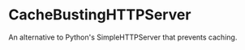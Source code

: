 CacheBustingHTTPServer
======================

An alternative to Python's SimpleHTTPServer that prevents caching.
